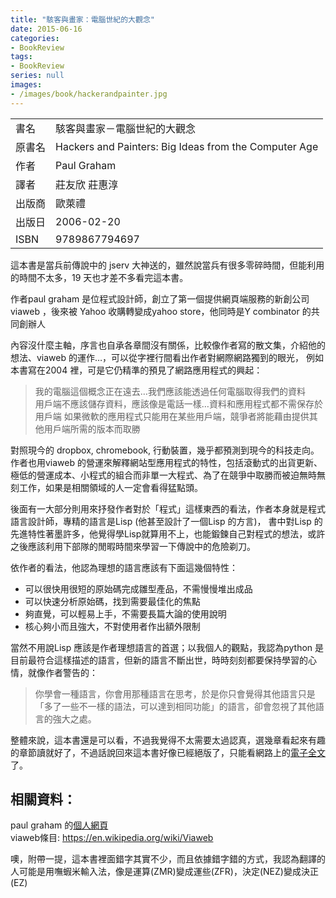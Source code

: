 ```yaml
---
title: "駭客與畫家：電腦世紀的大觀念"
date: 2015-06-16
categories:
- BookReview
tags:
- BookReview
series: null
images:
- /images/book/hackerandpainter.jpg
---
```


|   |   |
|:-|:-|
|書名|駭客與畫家－電腦世紀的大觀念 |
|原書名|Hackers and Painters: Big Ideas from the Computer Age|
|作者|Paul Graham|
|譯者|莊友欣 莊惠淳|
|出版商|歐萊禮|
|出版日|2006-02-20|
|ISBN|9789867794697|
<!--more-->

這本書是當兵前傳說中的 jserv 大神送的，雖然說當兵有很多零碎時間，但能利用的時間不太多，19 天也才差不多看完這本書。  

作者paul graham 是位程式設計師，創立了第一個提供網頁端服務的新創公司 viaweb ，後來被 Yahoo 收購轉變成yahoo store，他同時是Y combinator 的共同創辦人    

內容沒什麼主軸，序言也自承各章間沒有關係，比較像作者寫的散文集，介紹他的想法、viaweb 的運作…，可以從字裡行間看出作者對網際網路獨到的眼光，
例如本書寫在2004 裡，可是它仍精準的預見了網路應用程式的興起：

> 我的電腦這個概念正在遠去…我們應該能透過任何電腦取得我們的資料  
> 用戶端不應該儲存資料，應該像是電話一樣…資料和應用程式都不需保存於用戶端
> 如果微軟的應用程式只能用在某些用戶端，競爭者將能藉由提供其他用戶端所需的版本而取勝

對照現今的 dropbox, chromebook, 行動裝置，幾乎都預測到現今的科技走向。  
作者也用viaweb 的營運來解釋網站型應用程式的特性，包括滾動式的出貨更新、極低的營運成本、小程式的組合而非單一大程式、為了在競爭中取勝而被迫無時無刻工作，如果是相關領域的人一定會看得猛點頭。   

後面有一大部分則用來抒發作者對於「程式」這樣東西的看法，作者本身就是程式語言設計師，專精的語言是Lisp (他甚至設計了一個Lisp 的方言)，
書中對Lisp 的先進特性著墨許多，他覺得學Lisp就算用不上，也能鍛鍊自己對程式的想法，或許之後應該利用下部隊的閒暇時間來學習一下傳說中的危險剃刀。    

依作者的看法，他認為理想的語言應該有下面這幾個特性：   

* 可以很快用很短的原始碼完成雛型產品，不需慢慢堆出成品
* 可以快速分析原始碼，找到需要最佳化的焦點
* 夠直覺，可以輕易上手，不需要長篇大論的使用說明
* 核心夠小而且強大，不對使用者作出額外限制

當然不用說Lisp 應該是作者理想語言的首選；以我個人的觀點，我認為python 是目前最符合這樣描述的語言，但新的語言不斷出世，時時刻刻都要保持學習的心情，就像作者警告的：

> 你學會一種語言，你會用那種語言在思考，於是你只會覺得其他語言只是「多了一些不一樣的語法，可以達到相同功能」的語言，卻會忽視了其他語言的強大之處。    

整體來說，這本書還是可以看，不過我覺得不太需要太過認真，選幾章看起來有趣的章節讀就好了，不過話說回來這本書好像已經絕版了，只能看網路上的[電子全文](http://www.bussigel.com/systemsforplay/wp-content/uploads/2014/05/Hackers-and-Painters.pdf)了。

## 相關資料：

paul graham 的[個人網頁](http://www.paulgraham.com)  
viaweb條目:    <https://en.wikipedia.org/wiki/Viaweb>   

噢，附帶一提，這本書裡面錯字其實不少，而且依據錯字錯的方式，我認為翻譯的人可能是用嘸蝦米輸入法，像是運算(ZMR)變成運些(ZFR)，決定(NEZ)變成決正(EZ)  
